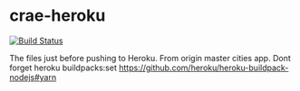 # crae-heroku
[![Build Status](https://travis-ci.org/khanghuynh92/crae-heroku.svg?branch=master)](https://travis-ci.org/khanghuynh92/crae-heroku)

The files just before pushing to Heroku. From origin master cities app. Dont forget heroku buildpacks:set https://github.com/heroku/heroku-buildpack-nodejs#yarn
